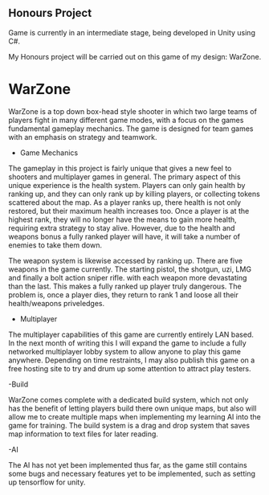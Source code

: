 ## Honours Project

Game is currently in an intermediate stage, being developed in Unity using C#. 

My Honours project will be carried out on this game of my design: WarZone.

# WarZone

WarZone is a top down box-head style shooter in which two large teams of players fight in many different game modes, with a focus on the games fundamental gameplay mechanics. 
The game is designed for team games with an emphasis on strategy and teamwork. 

- Game Mechanics

The gameplay in this project is fairly unique that gives a new feel to shooters and multiplayer games in general. The primary aspect of this unique experience is the health system.
Players can only gain health by ranking up, and they can only rank up by killing players, or collecting tokens scattered about the map. As a player ranks up, there health is not only restored,
but their maximum health increases too. Once a player is at the highest rank, they will no longer have the means to gain more health, requiring extra strategy to stay alive. However, due to
the health and weapons bonus a fully ranked player will have, it will take a number of enemies to take them down.

The weapon system is likewise accessed by ranking up. There are five weapons in the game currently. The starting pistol, the shotgun, uzi, LMG and finally a bolt action sniper rifle. with 
each weapon more devastating than the last. This makes a fully ranked up player truly dangerous. The problem is, once a player dies, they return to rank 1 and loose all their health/weapons
priveledges.

- Multiplayer

The multiplayer capabilities of this game are currently entirely LAN based. In the next month of writing this I will expand the game to include a fully networked multiplayer lobby system
to allow anyone to play this game anywhere. Depending on time restraints, I may also publish this game on a free hosting site to try and drum up some attention to attract play testers.


-Build

WarZone comes complete with a dedicated build system, which not only has the benefit of letting players build there own unique maps, but also will allow me to create multiple maps when
implementing my learning AI into the game for training. The build system is a drag and drop system that saves map information to text files for later reading.

-AI

The AI has not yet been implemented thus far, as the game still contains some bugs and necessary features yet to be implemented, such as setting up tensorflow for unity.